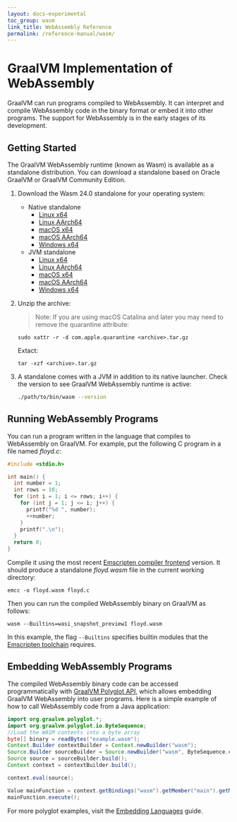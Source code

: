```yaml
---
layout: docs-experimental
toc_group: wasm
link_title: WebAssembly Reference
permalink: /reference-manual/wasm/
---
```


# GraalVM Implementation of WebAssembly

GraalVM can run programs compiled to WebAssembly.
It can interpret and compile WebAssembly code in the binary format or embed it into other programs.
The support for WebAssembly is in the early stages of its development.

## Getting Started

The GraalVM WebAssembly runtime (known as Wasm) is available as a standalone distribution.
You can download a standalone based on Oracle GraalVM or GraalVM Community Edition. 

1. Download the Wasm 24.0 standalone for your operating system:
   - Native standalone
      * [Linux x64](https://gds.oracle.com/download/wasm/archive/graalwasm-24.0.0-linux-amd64.tar.gz)
      * [Linux AArch64](https://gds.oracle.com/download/wasm/archive/graalwasm-24.0.0-linux-aarch64.tar.gz)
      * [macOS x64](https://gds.oracle.com/download/wasm/archive/graalwasm-24.0.0-macos-amd64.tar.gz)
      * [macOS AArch64](https://gds.oracle.com/download/wasm/archive/graalwasm-24.0.0-macos-aarch64.tar.gz)
      * [Windows x64](https://gds.oracle.com/download/wasm/archive/graalwasm-24.0.0-windows-amd64.zip)
   - JVM standalone
      * [Linux x64](https://gds.oracle.com/download/wasm/archive/graalwasm-jvm-24.0.0-linux-amd64.tar.gz)
      * [Linux AArch64](https://gds.oracle.com/download/wasm/archive/graalwasm-jvm-24.0.0-linux-aarch64.tar.gz)
      * [macOS x64](https://gds.oracle.com/download/wasm/archive/graalwasm-jvm-24.0.0-macos-amd64.tar.gz)
      * [macOS AArch64](https://gds.oracle.com/download/wasm/archive/graalwasm-jvm-24.0.0-macos-aarch64.tar.gz)
      * [Windows x64](https://gds.oracle.com/download/wasm/archive/graalwasm-jvm-24.0.0-windows-amd64.zip)

2. Unzip the archive:

    > Note: If you are using macOS Catalina and later you may need to remove the quarantine attribute:
    ```shell
    sudo xattr -r -d com.apple.quarantine <archive>.tar.gz
    ```

    Extact:
    ```shell
    tar -xzf <archive>.tar.gz
    ```
   
3. A standalone comes with a JVM in addition to its native launcher. Check the version to see GraalVM WebAssembly runtime is active:
    ```bash
    ./path/to/bin/wasm --version
    ```

## Running WebAssembly Programs

You can run a program written in the language that compiles to WebAssembly on GraalVM.
For example, put the following C program in a file named _floyd.c_:
```c
#include <stdio.h>

int main() {
  int number = 1;
  int rows = 10;
  for (int i = 1; i <= rows; i++) {
    for (int j = 1; j <= i; j++) {
      printf("%d ", number);
      ++number;
    }
    printf(".\n");
  }
  return 0;
}
```

Compile it using the most recent [Emscripten compiler frontend](https://emscripten.org/docs/tools_reference/emcc.html) version. It should produce a standalone _floyd.wasm_ file in the current working directory:
```shell
emcc -o floyd.wasm floyd.c
```

Then you can run the compiled WebAssembly binary on GraalVM as follows:
```shell
wasm --Builtins=wasi_snapshot_preview1 floyd.wasm
```

In this example, the flag `--Builtins` specifies builtin modules that the [Emscripten toolchain](https://emscripten.org/index.html) requires.

## Embedding WebAssembly Programs

The compiled WebAssembly binary code can be accessed programmatically with [GraalVM Polyglot API](https://www.graalvm.org/sdk/javadoc/org/graalvm/polyglot/package-summary.html), which allows embedding GraalVM WebAssembly into user programs. Here is a simple example of how to call WebAssembly code from a Java application:

```java
import org.graalvm.polyglot.*;
import org.graalvm.polyglot.io.ByteSequence;
//Load the WASM contents into a byte array
byte[] binary = readBytes("example.wasm");
Context.Builder contextBuilder = Context.newBuilder("wasm");
Source.Builder sourceBuilder = Source.newBuilder("wasm", ByteSequence.create(binary), "example");
Source source = sourceBuilder.build();
Context context = contextBuilder.build();

context.eval(source);

Value mainFunction = context.getBindings("wasm").getMember("main").getMember("_start");
mainFunction.execute();
```

For more polyglot examples, visit the [Embedding Languages](../embedding/embed-languages.md) guide.
